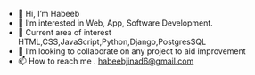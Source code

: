 - 👋 Hi, I’m Habeeb 
- 👀 I’m interested in Web, App, Software Development.
- 🌱 Current area of interest HTML,CSS,JavaScript,Python,Django,PostgresSQL
- 💞️ I’m looking to collaborate on any project to aid improvement
- 📫 How to reach me . habeebjinad6@gmail.com


<!---
TopNaid is a ✨ special ✨ repository because its `README.md` (this file) appears on your GitHub profile.
You can click the Preview link to take a look at your changes.
--->
